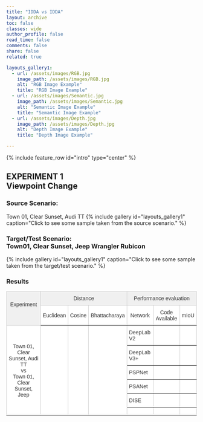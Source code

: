 ```yaml
---
title: "IDDA vs IDDA"
layout: archive
toc: false
classes: wide
author_profile: false
read_time: false
comments: false
share: false
related: true

layouts_gallery1:
  - url: /assets/images/RGB.jpg
    image_path: /assets/images/RGB.jpg
    alt: "RGB Image Example"
    title: "RGB Image Example"
  - url: /assets/images/Semantic.jpg
    image_path: /assets/images/Semantic.jpg
    alt: "Semantic Image Example"
    title: "Semantic Image Example"
  - url: /assets/images/Depth.jpg
    image_path: /assets/images/Depth.jpg
    alt: "Depth Image Example"
    title: "Depth Image Example"

---
```

{% include feature_row id="intro" type="center" %}

## EXPERIMENT 1<br>Viewpoint Change

### Source Scenario: 
Town 01, Clear Sunset, Audi TT
{% include gallery id="layouts_gallery1" caption="Click to see some sample taken from the source scenario." %}

### Target/Test Scenario:<br>Town01, Clear Sunset, Jeep Wrangler Rubicon
{% include gallery id="layouts_gallery1" caption="Click to see some sample taken from the target/test scenario." %}

### Results
<style type="text/css">
.tg  {border-collapse:collapse;border-spacing:0;border-color:#ccc;}
.tg td{font-family:Arial, sans-serif;font-size:14px;padding:10px 5px;border-style:solid;border-width:1px;overflow:hidden;word-break:normal;border-color:#ccc;color:#333;background-color:#fff;}
.tg th{font-family:Arial, sans-serif;font-size:14px;font-weight:normal;padding:10px 5px;border-style:solid;border-width:1px;overflow:hidden;word-break:normal;border-color:#ccc;color:#333;background-color:#f0f0f0;}
.tg .tg-lboi{border-color:inherit;text-align:left;vertical-align:middle}
.tg .tg-9wq8{border-color:inherit;text-align:center;vertical-align:middle}
.tg .tg-baqh{text-align:center;vertical-align:top}
.tg .tg-0pky{border-color:inherit;text-align:left;vertical-align:top}
</style>
<table class="tg">
  <tr>
    <th class="tg-baqh" rowspan="2"><br>Experiment </th>
    <th class="tg-baqh" colspan="3">Distance</th>
    <th class="tg-baqh" colspan="3">Performance evaluation</th>
  </tr>
  <tr>
    <td class="tg-9wq8">Euclidean</td>
    <td class="tg-9wq8">Cosine</td>
    <td class="tg-9wq8">Bhattacharaya</td>
    <td class="tg-9wq8">Network</td>
    <td class="tg-9wq8">Code Available</td>
    <td class="tg-9wq8">mIoU</td>
  </tr>
  <tr>
    <td class="tg-9wq8" rowspan="6">Town 01, Clear Sunset, Audi TT<br>vs<br>Town 01, Clear Sunset, Jeep</td>
    <td class="tg-lboi" rowspan="6"></td>
    <td class="tg-lboi" rowspan="6"></td>
    <td class="tg-lboi" rowspan="6"></td>
    <td class="tg-lboi">DeepLab V2</td>
    <td class="tg-lboi"></td>
    <td class="tg-lboi"></td>
  </tr>
  <tr>
    <td class="tg-lboi">DeepLab V3+</td>
    <td class="tg-lboi"></td>
    <td class="tg-lboi"></td>
  </tr>
  <tr>
    <td class="tg-lboi">PSPNet</td>
    <td class="tg-lboi"></td>
    <td class="tg-lboi"></td>
  </tr>
  <tr>
    <td class="tg-lboi">PSANet</td>
    <td class="tg-lboi"></td>
    <td class="tg-lboi"></td>
  </tr>
  <tr>
    <td class="tg-0pky">DISE</td>
    <td class="tg-0pky"></td>
    <td class="tg-0pky"></td>
  </tr>
  <tr>
    <td class="tg-lboi"></td>
    <td class="tg-lboi"></td>
    <td class="tg-lboi"></td>
  </tr>
</table>